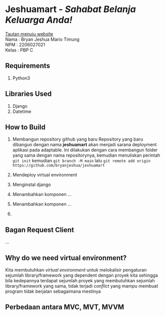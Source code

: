 # Jeshuamart - _Sahabat Belanja Keluarga Anda!_
[Tautan menuju website](https://jeshuamart.adaptable.app/main/) <br/>
Nama    : Bryan Jeshua Mario Timung <br/>
NPM     : 2206027021 <br/>
Kelas   : PBP C <br/>
## Requirements
1. Python3
## Libraries Used
1. Django
2. Datetime
## How to Build
1. Membangun repository github yang baru
Repository yang baru dibangun dengan nama **jeshuamart** akan menjadi sarana deployment aplikasi pada adaptable. Ini dilakukan dengan cara membangun folder yang sama dengan nama repositorynya, kemudian menuliskan perintah ```git init``` kemudian ```git branch -M main``` lalu ```git remote add origin https://github.com/bryanjeshua/jeshuamart```
2. Mendeploy virtual environment

3. Menginstal django
   
4. Menambahkan komponen ...
   
5. Menambahkan komponen ...

6. 
## Bagan Request Client 
...
## Why do we need virtual environment?
Kita membutuhkan _virtual environment_ untuk melokalisir pengaturan sejumlah library/framework yang dependent dengan  proyek kita sehingga bila kedepannya terdapat sejumlah proyek yang membutuhkan sejumlah library/framework yang sama, tidak terjadi _conflict_ yang mampu membuat program tidak berjalan sebagaimana mestinya
## Perbedaan antara MVC, MVT, MVVM
